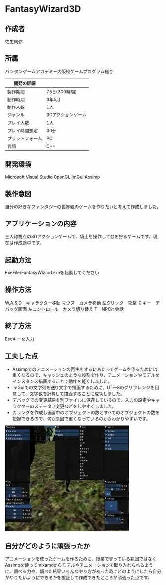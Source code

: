 # FantasyWizard3D

## 作成者	
佐生絢弥

## 所属 
バンタンゲームアカデミー大阪校ゲームプログラム総合

|開発の詳細||
----|----
|製作期間|75日(300時間)|
|制作時期|3年5月|
|制作人数|1人|
|ジャンル|3Dアクションゲーム|
|プレイ人数|1人|
|プレイ時間想定|30分|
|プラットフォーム|PC|
|言語|C++|

## 開発環境　　　　　　
Microsoft Visual Studio 
OpenGL
ImGui
Assimp

## 製作意図
自分の好きなファンタジーの世界観のゲームを作りたいと考えて作成しました。

## アプリケーションの内容
三人称視点の3Dアクションゲームで、騎士を操作して獣を狩るゲームです。現在は作成途中です。

## 起動方法
ExeFile/FantasyWizard.exeを起動してください

## 操作方法
W,A,S,D　キャラクター移動
マウス　カメラ移動
左クリック　攻撃
０キー　デバッグ画面
左コントロール　カメラ切り替え
T　NPCと会話

## 終了方法
Escキーを入力

## 工夫した点
- Assimpでのアニメーションの再生をするにあたってゲームを作るためには重くなるので、キャッシュのような役割を作り、アニメーションやモデルをインスタンス描画することで動作を軽くしました。
- ImGuiでの文字列を送り文字で描画するために、UTF-8のグリフレンジを用意して、文字数を計算して描画することに成功しました。
- デバッグでの変更結果を別ファイルに保存しているので、入力の設定やキャラクターのステータス変更などをしやすくしました。
- カリングを作成し画面中のオブジェクトの数とすべてのオブジェクトの数を把握できるので、何が原因で重くなっているのかがわかりやすいです。

<img src="https://github.com/june-mare/FantasyWizard/blob/master/ImageFile/Debug.png" alt="Debug" title="Debug" width="400" height="340">

## 自分がどのように頑張ったか
アニメーションを使ったゲームを作るために、授業で習っている範囲ではなくAssimpを使ってmixamoからモデルやアニメーションを取り入れられるように、調べる力や、調べた結果いろんなやり方があった時にどのようにしたら自分がやりたいようにできるかを検証して作成できたところが頑張った点です。
